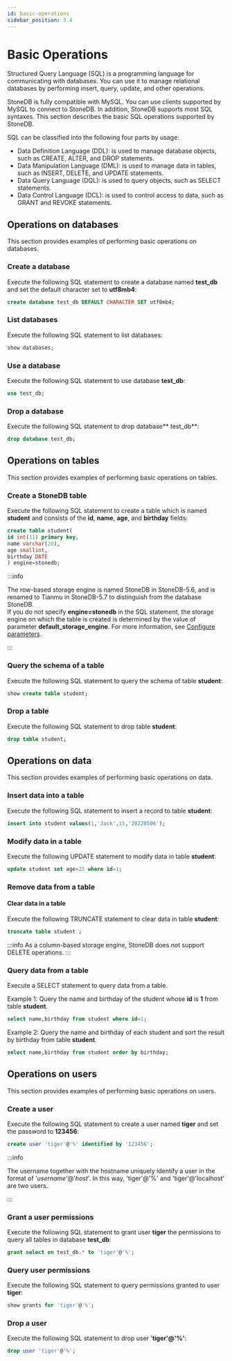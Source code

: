 ```yaml
---
id: basic-operations
sidebar_position: 3.4
---
```


# Basic Operations
Structured Query Language (SQL) is a programming language for communicating with databases. You can use it to manage relational databases by performing insert, query, update, and other operations.

StoneDB is fully compatible with MySQL. You can use clients supported by MySQL to connect to StoneDB. In addition, StoneDB supports most SQL syntaxes. This section describes the basic SQL operations supported by StoneDB.

SQL can be classified into the following four parts by usage:

- Data Definition Language (DDL): is used to manage database objects, such as CREATE, ALTER, and DROP statements.
- Data Manipulation Language (DML): is used to manage data in tables, such as INSERT, DELETE, and UPDATE statements.
- Data Query Language (DQL): is used to query objects, such as SELECT statements.
- Data Control Language (DCL): is used to control access to data, such as GRANT and REVOKE statements.
## Operations on databases
This section provides examples of performing basic operations on databases.
### Create a database
Execute the following SQL statement to create a database named **test_db** and set the default character set to **utf8mb4**:
```sql
create database test_db DEFAULT CHARACTER SET utf8mb4;
```
### List databases
Execute the following SQL statement to list databases:
```sql
show databases;
```
### Use a database
Execute the following SQL statement to use database **test_db**:
```sql
use test_db;
```
### Drop a database
Execute the following SQL statement to drop database** test_db**:
```sql
drop database test_db;
```
## Operations on tables
This section provides examples of performing basic operations on tables.
### Create a StoneDB table
Execute the following SQL statement to create a table which is named **student** and consists of the **id**, **name**, **age**, and **birthday** fields:
```sql
create table student(
id int(11) primary key,
name varchar(20),
age smallint,
birthday DATE
) engine=stonedb;
```
:::info

The row-based storage engine is named StoneDB in StoneDB-5.6, and is renamed to Tianmu in StoneDB-5.7 to distinguish from the database StoneDB.<br />If you do not specify **engine=stonedb** in the SQL statement, the storage engine on which the table is created is determined by the value of parameter **default_storage_engine**. For more information, see [Configure parameters](../04-developer-guide/05-appendix/configuration-parameters.md).

:::
### Query the schema of a table
Execute the following SQL statement to query the schema of table **student**:
```sql
show create table student;
```
### Drop a table
Execute the following SQL statement to drop table **student**:
```sql
drop table student;
```
## Operations on data
This section provides examples of performing basic operations on data.
### Insert data into a table
Execute the following SQL statement to insert a record to table **student**:
```sql
insert into student values(1,'Jack',15,'20220506');
```
### Modify data in a table
Execute the following UPDATE statement to modify data in table **student**:
```sql
update student set age=25 where id=1;
```
### Remove data from a table
#### Clear data in a table
Execute the following TRUNCATE statement to clear data in table **student**:
```sql
truncate table student ;
```
:::info
As a column-based storage engine, StoneDB does not support DELETE operations.
:::
### Query data from a table
Execute a SELECT statement to query data from a table.

Example 1: Query the name and birthday of the student whose **id** is **1** from table **student**.
```sql
select name,birthday from student where id=1;
```

Example 2: Query the name and birthday of each student and sort the result by birthday from table **student**.
```sql
select name,birthday from student order by birthday;
```
## Operations on users
This section provides examples of performing basic operations on users.
### Create a user
Execute the following SQL statement to create a user named **tiger** and set the password to **123456**:
```sql
create user 'tiger'@'%' identified by '123456';
```
:::info

The username together with the hostname uniquely identify a user in the format of '_username_'@'_host_'. In this way, 'tiger'@'%' and 'tiger'@'localhost' are two users.

:::
### Grant a user permissions
Execute the following SQL statement to grant user **tiger** the permissions to query all tables in database **test_db**:
```sql
grant select on test_db.* to 'tiger'@'%';
```
### Query user permissions
Execute the following SQL statement to query permissions granted to user **tiger**:
```sql
show grants for 'tiger'@'%';
```
### Drop a user
Execute the following SQL statement to drop user '**tiger'@'%'**:
```sql
drop user 'tiger'@'%';
```